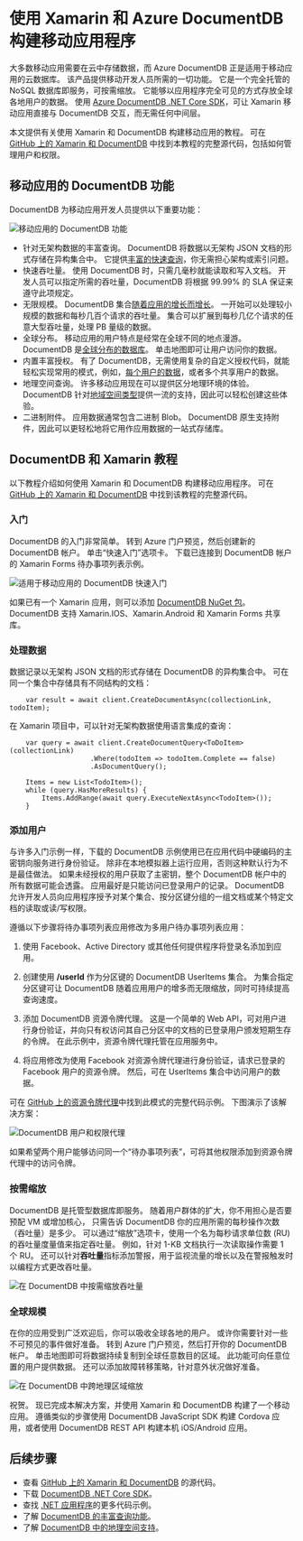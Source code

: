 <properties
    pageTitle="使用 Xamarin 和 Azure DocumentDB 构建移动应用程序 | Azure"
    description="介绍如何使用 Azure DocumentDB 创建 Xamarin iOS、Android 或 Forms 应用程序的教程。 DocumentDB 是适用于移动应用的极速、全球规模的云数据库。"
    services="documentdb"
    documentationcenter=".net"
    author="arramac"
    manager="monicar"
    editor=""
    translationtype="Human Translation" />
<tags
    ms.assetid="ff97881a-b41a-499d-b7ab-4f394df0e153"
    ms.service="documentdb"
    ms.workload="data-services"
    ms.tgt_pltfrm="na"
    ms.devlang="dotnet"
    ms.topic="article"
    ms.date="03/20/2017"
    wacn.date="05/08/2017"
    ms.author="arramac"
    ms.sourcegitcommit="2c4ee90387d280f15b2f2ed656f7d4862ad80901"
    ms.openlocfilehash="a50eb9c77768231351f769e5bbe5f88a6f0fa948"
    ms.lasthandoff="04/28/2017" />

# <a name="build-mobile-applications-with-xamarin-and-azure-documentdb"></a>使用 Xamarin 和 Azure DocumentDB 构建移动应用程序
大多数移动应用需要在云中存储数据，而 Azure DocumentDB 正是适用于移动应用的云数据库。 该产品提供移动开发人员所需的一切功能。 它是一个完全托管的 NoSQL 数据库即服务，可按需缩放。 它能够以应用程序完全可见的方式存放全球各地用户的数据。 使用 [Azure DocumentDB .NET Core SDK](/documentation/articles/documentdb-sdk-dotnet-core/)，可让 Xamarin 移动应用直接与 DocumentDB 交互，而无需任何中间层。

本文提供有关使用 Xamarin 和 DocumentDB 构建移动应用的教程。 可在 [GitHub 上的 Xamarin 和 DocumentDB](https://github.com/Azure/azure-documentdb-dotnet/tree/master/samples/xamarin) 中找到本教程的完整源代码，包括如何管理用户和权限。

## <a name="documentdb-capabilities-for-mobile-apps"></a>移动应用的 DocumentDB 功能
DocumentDB 为移动应用开发人员提供以下重要功能：

![移动应用的 DocumentDB 功能](./media/documentdb-mobile-apps-with-xamarin/documentdb-for-mobile.png)

- 针对无架构数据的丰富查询。 DocumentDB 将数据以无架构 JSON 文档的形式存储在异构集合中。 它提供[丰富的快速查询](/documentation/articles/documentdb-sql-query/)，你无需担心架构或索引问题。
- 快速吞吐量。 使用 DocumentDB 时，只需几毫秒就能读取和写入文档。 开发人员可以指定所需的吞吐量，DocumentDB 将根据 99.99% 的 SLA 保证来遵守此项规定。
- 无限规模。 DocumentDB 集合[随着应用的增长而增长](/documentation/articles/documentdb-partition-data/)。 一开始可以处理较小规模的数据和每秒几百个请求的吞吐量。 集合可以扩展到每秒几亿个请求的任意大型吞吐量，处理 PB 量级的数据。
- 全球分布。 移动应用的用户特点是经常在全球不同的地点漫游。 DocumentDB 是[全球分布的数据库](/documentation/articles/documentdb-distribute-data-globally/)。 单击地图即可让用户访问你的数据。
- 内置丰富授权。 有了 DocumentDB，无需使用复杂的自定义授权代码，就能轻松实现常用的模式，例如，[每个用户的数据](https://aka.ms/documentdb-xamarin-todouser)，或者多个共享用户的数据。
- 地理空间查询。 许多移动应用现在可以提供区分地理环境的体验。 DocumentDB 针对[地域空间类型](/documentation/articles/documentdb-geospatial/)提供一流的支持，因此可以轻松创建这些体验。
- 二进制附件。 应用数据通常包含二进制 Blob。 DocumentDB 原生支持附件，因此可以更轻松地将它用作应用数据的一站式存储库。

## <a name="documentdb-and-xamarin-tutorial"></a>DocumentDB 和 Xamarin 教程
以下教程介绍如何使用 Xamarin 和 DocumentDB 构建移动应用程序。 可在 [GitHub 上的 Xamarin 和 DocumentDB](https://github.com/Azure/azure-documentdb-dotnet/tree/master/samples/xamarin) 中找到该教程的完整源代码。

### <a name="get-started"></a>入门
DocumentDB 的入门非常简单。 转到 Azure 门户预览，然后创建新的 DocumentDB 帐户。 单击“快速入门”选项卡。 下载已连接到 DocumentDB 帐户的 Xamarin Forms 待办事项列表示例。 

![适用于移动应用的 DocumentDB 快速入门](./media/documentdb-mobile-apps-with-xamarin/documentdb-quickstart.png)

如果已有一个 Xamarin 应用，则可以添加 [DocumentDB NuGet 包](/documentation/articles/documentdb-sdk-dotnet-core/)。 DocumentDB 支持 Xamarin.IOS、Xamarin.Android 和 Xamarin Forms 共享库。

### <a name="work-with-data"></a>处理数据
数据记录以无架构 JSON 文档的形式存储在 DocumentDB 的异构集合中。 可在同一个集合中存储具有不同结构的文档：

        var result = await client.CreateDocumentAsync(collectionLink, todoItem);

在 Xamarin 项目中，可以针对无架构数据使用语言集成的查询：

        var query = await client.CreateDocumentQuery<ToDoItem>(collectionLink)
                        .Where(todoItem => todoItem.Complete == false)
                        .AsDocumentQuery();

        Items = new List<TodoItem>();
        while (query.HasMoreResults) {
            Items.AddRange(await query.ExecuteNextAsync<TodoItem>());
        }

### <a name="add-users"></a>添加用户
与许多入门示例一样，下载的 DocumentDB 示例使用已在应用代码中硬编码的主密钥向服务进行身份验证。 除非在本地模拟器上运行应用，否则这种默认行为不是最佳做法。 如果未经授权的用户获取了主密钥，整个 DocumentDB 帐户中的所有数据可能会透露。 应用最好是只能访问已登录用户的记录。 DocumentDB 允许开发人员向应用程序授予对某个集合、按分区键分组的一组文档或某个特定文档的读取或读/写权限。 

遵循以下步骤将待办事项列表应用修改为多用户待办事项列表应用： 

  1. 使用 Facebook、Active Directory 或其他任何提供程序将登录名添加到应用。

  2. 创建使用 **/userId** 作为分区键的 DocumentDB UserItems 集合。 为集合指定分区键可让 DocumentDB 随着应用用户的增多而无限缩放，同时可持续提高查询速度。

  3. 添加 DocumentDB 资源令牌代理。 这是一个简单的 Web API，可对用户进行身份验证，并向只有权访问其自己分区中的文档的已登录用户颁发短期生存的令牌。 在此示例中，资源令牌代理托管在应用服务中。

  4. 将应用修改为使用 Facebook 对资源令牌代理进行身份验证，请求已登录的 Facebook 用户的资源令牌。 然后，可在 UserItems 集合中访问用户的数据。  

可在 [GitHub 上的资源令牌代理](http://aka.ms/documentdb-xamarin-todouser)中找到此模式的完整代码示例。 下图演示了该解决方案：

![DocumentDB 用户和权限代理](./media/documentdb-mobile-apps-with-xamarin/documentdb-resource-token-broker.png)

如果希望两个用户能够访问同一个“待办事项列表”，可将其他权限添加到资源令牌代理中的访问令牌。

### <a name="scale-on-demand"></a>按需缩放
DocumentDB 是托管型数据库即服务。 随着用户群体的扩大，你不用担心是否要预配 VM 或增加核心， 只需告诉 DocumentDB 你的应用所需的每秒操作次数（吞吐量）是多少。 可以通过“缩放”选项卡，使用一个名为每秒请求单位数 (RU) 的吞吐量度量值来指定吞吐量。 例如，针对 1-KB 文档执行一次读取操作需要 1 个 RU。 还可以针对**吞吐量**指标添加警报，用于监视流量的增长以及在警报触发时以编程方式更改吞吐量。

![在 DocumentDB 中按需缩放吞吐量](./media/documentdb-mobile-apps-with-xamarin/documentdb-scale.png)

### <a name="go-planet-scale"></a>全球规模
在你的应用受到广泛欢迎后，你可以吸收全球各地的用户。 或许你需要针对一些不可预见的事件做好准备。 转到 Azure 门户预览，然后打开你的 DocumentDB 帐户。 单击地图即可将数据持续复制到全球任意数目的区域。 此功能可向任意位置的用户提供数据。 还可以添加故障转移策略，针对意外状况做好准备。

![在 DocumentDB 中跨地理区域缩放](./media/documentdb-mobile-apps-with-xamarin/documentdb-replicate-globally.png)

祝贺。 现已完成本解决方案，并使用 Xamarin 和 DocumentDB 构建了一个移动应用。 遵循类似的步骤使用 DocumentDB JavaScript SDK 构建 Cordova 应用，或者使用 DocumentDB REST API 构建本机 iOS/Android 应用。

## <a name="next-steps"></a>后续步骤
- 查看 [GitHub 上的 Xamarin 和 DocumentDB](https://github.com/Azure/azure-documentdb-dotnet/tree/master/samples/xamarin) 的源代码。
- 下载 [DocumentDB .NET Core SDK](/documentation/articles/documentdb-sdk-dotnet-core/)。
- 查找 [.NET 应用程序](/documentation/articles/documentdb-dotnet-samples/)的更多代码示例。
- 了解 [DocumentDB 的丰富查询功能](/documentation/articles/documentdb-sql-query/)。
- 了解 [DocumentDB 中的地理空间支持](/documentation/articles/documentdb-geospatial/)。

